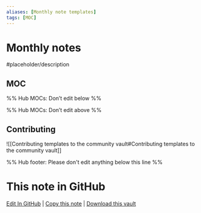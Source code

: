 ```yaml
---
aliases: [Monthly note templates]
tags: [MOC]
---
```


# Monthly notes

#placeholder/description

## MOC

%% Hub MOCs: Don’t edit below %%

%% Hub MOCs: Don’t edit above %%

## Contributing

![[Contributing templates to the community vault#Contributing templates to the community vault]]

%% Hub footer: Please don't edit anything below this line %%

# This note in GitHub

<span class="git-footer">[Edit In GitHub](https://github.dev/obsidian-community/obsidian-hub/blob/main/03%20-%20Showcases%20%26%20Templates/Templates/Monthly%20notes/%F0%9F%97%82%EF%B8%8F%20Monthly%20notes.md "git-hub-edit-note") | [Copy this note](https://raw.githubusercontent.com/obsidian-community/obsidian-hub/main/03%20-%20Showcases%20%26%20Templates/Templates/Monthly%20notes/%F0%9F%97%82%EF%B8%8F%20Monthly%20notes.md "git-hub-copy-note") | [Download this vault](https://github.com/obsidian-community/obsidian-hub/archive/refs/heads/main.zip "git-hub-download-vault") </span>
